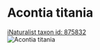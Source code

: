 
Acontia titania
===============
  
[iNaturalist taxon id: 875832](https://www.inaturalist.org/taxa/875832)  
![Acontia titania](https://inaturalist-open-data.s3.amazonaws.com/photos/230920562/medium.jpg)